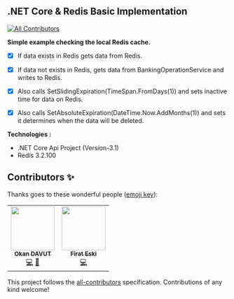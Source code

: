 ## .NET Core & Redis Basic Implementation
<!-- ALL-CONTRIBUTORS-BADGE:START - Do not remove or modify this section -->
[![All Contributors](https://img.shields.io/badge/all_contributors-1-orange.svg?style=flat-square)](#contributors-)
<!-- ALL-CONTRIBUTORS-BADGE:END -->
**Simple example checking the local Redis cache.**
 - [x]  If data exists in Redis  gets data from Redis. 
 - [x]  If data not exists in Redis, gets data from BankingOperationService and writes to Redis.
 - [x]  Also calls SetSlidingExpiration(TimeSpan.FromDays(1)) and sets inactive time for data on Redis.
 - [x]  Also calls SetAbsoluteExpiration(DateTime.Now.AddMonths(1)) and sets it determines when the data will be deleted.



**Technologies :** 
 -  .NET Core Api Project (Version-3.1)
 -  Redis 3.2.100




## Contributors ✨

Thanks goes to these wonderful people ([emoji key](https://allcontributors.org/docs/en/emoji-key)):

<!-- ALL-CONTRIBUTORS-LIST:START - Do not remove or modify this section -->
<!-- prettier-ignore-start -->
<!-- markdownlint-disable -->
<table>
  <tr>
       <td align="center"><a href="https://medium.com/@okandavut"><img src="https://avatars3.githubusercontent.com/u/10600157?v=4" width="100px;" alt=""/><br /><sub><b>Okan DAVUT</b></sub></a><br /><a href="https://github.com/nadchif/adobe-brackets-encode-decode/commits?author=okandavut" title="Code">💻</a> <a href="#maintenance-nadchif" title="Maintenance">🚧</a></td>
    <td align="center"><a href="http://firateski.com"><img src="https://avatars0.githubusercontent.com/u/9573857?v=4" width="100px;" alt=""/><br /><sub><b>Firat Eski</b></sub></a><br /><a href="https://github.com/okandavut/DotnetCoreRedisExample/commits?author=firateski" title="Code">💻</a></td>
  </tr>
</table>

<!-- markdownlint-enable -->
<!-- prettier-ignore-end -->
<!-- ALL-CONTRIBUTORS-LIST:END -->

This project follows the [all-contributors](https://github.com/all-contributors/all-contributors) specification. Contributions of any kind welcome!
